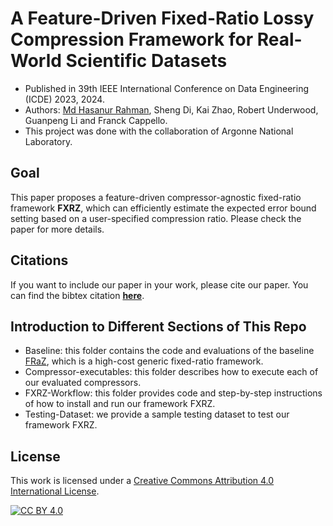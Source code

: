 A Feature-Driven Fixed-Ratio Lossy Compression Framework for Real-World Scientific Datasets
=====

* Published in 39th IEEE International Conference on Data Engineering (ICDE) 2023, 2024. 
* Authors: [Md Hasanur Rahman](https://hasanur-rahman.github.io), Sheng Di, Kai Zhao, Robert Underwood, Guanpeng Li and Franck Cappello. 
* This project was done with the collaboration of Argonne National Laboratory.

## Goal
This paper proposes a feature-driven compressor-agnostic fixed-ratio framework **FXRZ**, which can efficiently estimate the expected error bound setting based on a user-specified compression ratio. Please check the paper for more details.

## Citations
If you want to include our paper in your work, please cite our paper. You can find the bibtex citation [**here**](https://hasanur-rahman.github.io/cites/ICDE23-FXRZ.bib). 


## Introduction to Different Sections of This Repo
* Baseline: this folder contains the code and evaluations of the baseline [FRaZ](https://ieeexplore.ieee.org/abstract/document/9139812), which is a high-cost generic fixed-ratio framework.
* Compressor-executables: this folder describes how to execute each of our evaluated compressors.
* FXRZ-Workflow: this folder provides code and step-by-step instructions of how to install and run our framework FXRZ.
* Testing-Dataset: we provide a sample testing dataset to test our framework FXRZ.

## License

This work is licensed under a [Creative Commons Attribution 4.0 International License](https://creativecommons.org/licenses/by/4.0/).

[![CC BY 4.0](https://licensebuttons.net/l/by/4.0/88x31.png)](https://creativecommons.org/licenses/by/4.0/)
